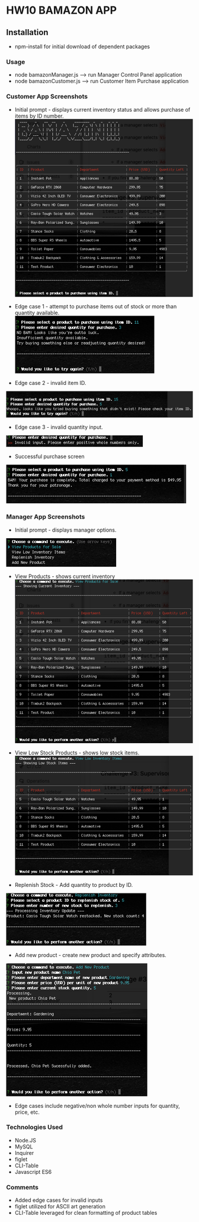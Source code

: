 # HW10 BAMAZON APP

## Installation 
* npm-install for initial download of dependent packages

### Usage
* node bamazonManager.js --> run Manager Control Panel application
* node bamazonCustomer.js --> run Customer Item Purchase application

### Customer App Screenshots
* Initial prompt - displays current inventory status and allows purchase of items by ID number.
![bamazon_customer_init_screenshot](./imgs/customer_initprompt.png "Bamazon Customer")

* Edge case 1 - attempt to purchase items out of stock or more than quantity available.
![edge-case-1](./imgs/customer_edgecase1.png "Edge Case 1")

* Edge case 2 - invalid item ID.

![edge-case-2](./imgs/customer_edgecase2.png "Edge Case 2")

* Edge case 3 - invalid quantity input.

![edge-case-3](./imgs/customer_edgecase3.png "Edge Case 3")

* Successful purchase screen

![success-case](./imgs/customer_success.png "Success Case")

### Manager App Screenshots
* Initial prompt - displays manager options.

![bamazon_mgr_init_screenshot](./imgs/mgr_initprompt.png "Bamazon Manager")

* View Products - shows current inventory
![view-products](./imgs/mgr_currentstock.png "View Products")

* View Low Stock Products - shows low stock items.
![view-low-stock](./imgs/mgr_lowstock.png "Low Stock")

* Replenish Stock - Add quantity to product by ID.

![replenish-stock](./imgs/mgr_replenishstock.png "Replenish Stock")

* Add new product - create new product and specify attributes.

![add-new](./imgs/mgr_addnew.png "Add New Product")

* Edge cases include negative/non whole number inputs for quantity, price, etc.

### Technologies Used
* Node.JS 
* MySQL
* Inquirer
* figlet
* CLI-Table
* Javascript ES6

### Comments
* Added edge cases for invalid inputs
* figlet utilized for ASCII art generation
* CLI-Table leveraged for clean formatting of product tables
